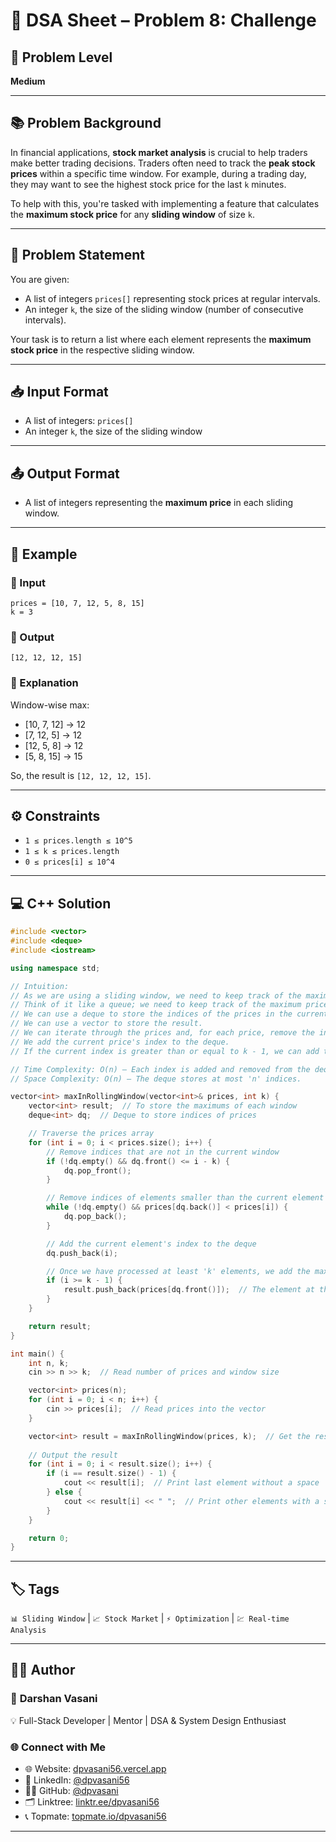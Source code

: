 # 🧩 DSA Sheet – Problem 8: Challenge

## 🎯 Problem Level  
**Medium**

---

## 📚 Problem Background  

In financial applications, **stock market analysis** is crucial to help traders make better trading decisions. Traders often need to track the **peak stock prices** within a specific time window. For example, during a trading day, they may want to see the highest stock price for the last `k` minutes.

To help with this, you're tasked with implementing a feature that calculates the **maximum stock price** for any **sliding window** of size `k`.

---

## 📝 Problem Statement  

You are given:
- A list of integers `prices[]` representing stock prices at regular intervals.
- An integer `k`, the size of the sliding window (number of consecutive intervals).

Your task is to return a list where each element represents the **maximum stock price** in the respective sliding window.

---

## 📥 Input Format  

- A list of integers: `prices[]`  
- An integer `k`, the size of the sliding window

---

## 📤 Output Format  

- A list of integers representing the **maximum price** in each sliding window.

---

## 🧪 Example  

### 🔹 Input  
```
prices = [10, 7, 12, 5, 8, 15]
k = 3
```

### 🔹 Output  
```
[12, 12, 12, 15]
```

### 🧠 Explanation  
Window-wise max:
- [10, 7, 12] → 12  
- [7, 12, 5] → 12  
- [12, 5, 8] → 12  
- [5, 8, 15] → 15  

So, the result is `[12, 12, 12, 15]`.

---

## ⚙️ Constraints  

- `1 ≤ prices.length ≤ 10^5`  
- `1 ≤ k ≤ prices.length`  
- `0 ≤ prices[i] ≤ 10^4`

---

## 💻 C++ Solution  

```cpp
#include <vector>
#include <deque>
#include <iostream>

using namespace std;

// Intuition:
// As we are using a sliding window, we need to keep track of the maximum price in the current window.
// Think of it like a queue; we need to keep track of the maximum price in the current window.
// We can use a deque to store the indices of the prices in the current window.
// We can use a vector to store the result.
// We can iterate through the prices and, for each price, remove the indices of the prices that are smaller than the current price.
// We add the current price's index to the deque.
// If the current index is greater than or equal to k - 1, we can add the price at the front of the deque to the result.

// Time Complexity: O(n) — Each index is added and removed from the deque at most once.
// Space Complexity: O(n) — The deque stores at most 'n' indices.

vector<int> maxInRollingWindow(vector<int>& prices, int k) {
    vector<int> result;  // To store the maximums of each window
    deque<int> dq;  // Deque to store indices of prices

    // Traverse the prices array
    for (int i = 0; i < prices.size(); i++) {
        // Remove indices that are not in the current window
        if (!dq.empty() && dq.front() <= i - k) {
            dq.pop_front();
        }

        // Remove indices of elements smaller than the current element
        while (!dq.empty() && prices[dq.back()] < prices[i]) {
            dq.pop_back();
        }

        // Add the current element's index to the deque
        dq.push_back(i);

        // Once we have processed at least 'k' elements, we add the max to the result
        if (i >= k - 1) {
            result.push_back(prices[dq.front()]);  // The element at the front is the maximum
        }
    }

    return result;
}

int main() {
    int n, k;
    cin >> n >> k;  // Read number of prices and window size

    vector<int> prices(n);
    for (int i = 0; i < n; i++) {
        cin >> prices[i];  // Read prices into the vector
    }

    vector<int> result = maxInRollingWindow(prices, k);  // Get the result from the function
    
    // Output the result
    for (int i = 0; i < result.size(); i++) {
        if (i == result.size() - 1) {
            cout << result[i];  // Print last element without a space
        } else {
            cout << result[i] << " ";  // Print other elements with a space
        }
    }

    return 0;
}
```

---

## 🏷️ Tags  
`📊 Sliding Window` | `📈 Stock Market` | `⚡ Optimization` | `💹 Real-time Analysis`

---

## 👨‍💻 Author  

### 🚀 **Darshan Vasani**  
💡 Full-Stack Developer | Mentor | DSA & System Design Enthusiast  

### 🌐 Connect with Me  
- 🌐 Website: [dpvasani56.vercel.app](https://dpvasani56.vercel.app)  
- 💼 LinkedIn: [@dpvasani56](https://linkedin.com/in/dpvasani56)  
- 🧑‍💻 GitHub: [@dpvasani](https://github.com/dpvasani)  
- 🗂️ Linktree: [linktr.ee/dpvasani56](https://linktr.ee/dpvasani56)  
- 📞 Topmate: [topmate.io/dpvasani56](https://topmate.io/dpvasani56)

---

